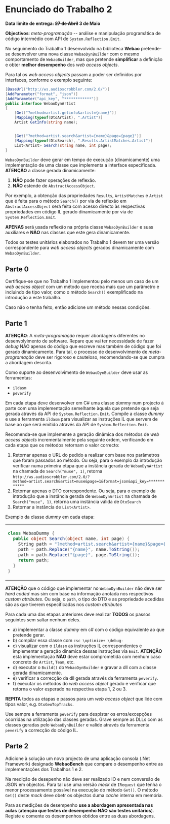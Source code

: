# Enunciado do Trabalho 2

**Data limite de entrega: ~~27 de Abril~~ 3 de Maio**

**Objectivos**: _meta-programação_ -- análise e manipulação programática de código
intermédio com API de `System.Reflection.Emit`.

No seguimento do Trabalho 1 desenvolvido na biblioteca **Webao** pretende-se
desenvolver uma nova classe `WebaoDynBuilder` com o mesmo comportamento de
`WebaoBuilder`, mas que pretende **simplificar** a definição e obter
**melhor desempenho** dos _web access objects_.

Para tal os _web access objects_ passam a poder ser definidos por interfaces, conforme o
exemplo seguinte:

```csharp
[BaseUrl("http://ws.audioscrobbler.com/2.0/")]
[AddParameter("format", "json")]
[AddParameter("api_key", "************")]
public interface WebaoDynArtist
{
    [Get("?method=artist.getinfo&artist={name}")]
    [Mapping(typeof(DtoArtist), ".Artist")]
    Artist GetInfo(string name);


    [Get("?method=artist.search&artist={name}&page={page}")]
    [Mapping(typeof(DtoSearch), ".Results.ArtistMatches.Artist")]
    List<Artist> Search(string name, int page);
}
```

`WebaoDynBuilder` deve gerar em tempo de execução (dinamicamente)
uma implementação de uma classe que implementa a interface especificada.
**ATENÇÃO** a classe gerada dinamicamente:
1. **NÃO** pode fazer operações de reflexão. 
2. **NÃO** estende de `AbstractAccessObject`.

Por exemplo, a obtenção das propriedades `Results`, `ArtistMatches` e `Artist`
que é feita para o método `Search()` por via de reflexão em
`AbstractAccessObject` será feita com acesso directo às respectivas propriedades
em código IL gerado dinamicamente por via de `System.Reflection.Emit`.

**APENAS** será usada reflexão na própria classe `WebaoDynBuilder` e suas auxiliares e
**NÃO** nas classes que este gera dinamicamente.

Todos os testes unitários elaborados no Trabalho 1 devem ter uma versão correspondente
para _web access objects_ gerados dinamicamente com `WebaoDynBuilder`.

## Parte 0

Certifique-se que no Trabalho 1 implementou pelo menos um caso de um _web access
object_ com um método que receba mais que um parâmetro e incluindo de tipo
valor, como o método `Search()` exemplificado na introdução a este trabalho.

Caso não o tenha feito, então adicione um método nessas condições.

## Parte 1

**ATENÇÃO**: A _meta-programação_ requer abordagens diferentes no desenvolvimento de software.
Repare que vai ter necessidade de fazer _debug_ NÃO apenas do código que escreve
mas também de código que foi gerado dinamicamente.
Para tal, o processo de desenvolvimento de _meta-programação_ deve ser rigoroso
e cauteloso, recomendando-se que cumpra a abordagem descrita.

Como suporte ao desenvolvimento de `WebaoDynBuilder` deve usar as ferramentas:
  * `ildasm`
  * `peverify`

Em cada etapa deve desenvolver em C# uma classe _dummy_ num projecto à parte com
uma implementação semelhante àquela que pretende que seja gerada através da API
de `System.Reflection.Emit`. 
Compile a classe _dummy_ e use a ferramenta `ildasm` para visualizar as instruções
IL que servem de base ao que será emitido através da API de `System.Reflection.Emit`. 

Recomenda-se que implemente a geração dinâmica dos métodos de _web access objects_
incrementalmente pela seguinte ordem, verificando em cada etapa que os métodos
retornam o valor correcto:
1. Retornar apenas o URL do pedido a realizar com base nos parâmetros que foram
     passados ao método. Ou seja, para o exemplo da introdução verificar numa
     primeira etapa que a instância gerada de `WebaoDynArtist` na chamada de
     `Search("muse", 1)`, retorna
     `http://ws.audioscrobbler.com/2.0/?method=artist.search&artist=muse&page=1&format=json&api_key=************`
2. Retornar apenas o DTO correspondente. Ou seja, para o exemplo da introdução
     que a instância gerada de `WebaoDynArtist` na chamada de `Search("muse",
     1)`, retorna uma instância válida de `DtoSearch`
3. Retornar a instância de `List<Artist>`.

Exemplo da classe _dummy_ em cada etapa:

<table>
<tr>
<td>

```csharp
class WebaoDummy {
  public object Search(object name, int page) {
    String path = "?method=artist.search&artist={name}&page={page}";
    path = path.Replace("{name}", name.ToString());
    path = path.Replace("{page}", page.ToString());
    return path;
  }
}
```

</td>
<td>

```csharp
class WebaoDummy {
  public object Search(object name, int page) {
    // 1. processamento do path...
    DtoSearch dto = (DtoSearch) req.Get(path, typeof(DtoSearch));
    return dto;
  }
}
```

</td>
<td>

```csharp
class WebaoDummy {
  public List<Artist> Search(object name, int page) {
    // 1. processamento do path...
    // 2. obter dto
    return dto.Results.ArtistMatches.Artist;
  }
}
```

</td>
</tr>
</table>

**ATENÇÃO** que o código que implementar no `WebaoDynBuilder` não deve ser _hard
coded_ mas sim com base na informação anotada nos respectivos _custom
attributes_.
Ou seja, o `path`, o tipo do DTO e as propriedade acedidas são as que tiverem
especificadas nos _custom attributes_

Para cada uma das etapas anteriores deve realizar **TODOS** os passos seguintes
sem saltar nenhum deles.

* a) implementar a classe _dummy_ em c# com o código equivalente ao que pretende
  gerar.
* b) compilar essa classe com `csc \optimize+ \debug-`
* c) visualizar com o `ildasm` as instruções IL correspondentes e implementar a
  geração dinamica dessas instruções via `Emit`. **ATENÇÃO** esta implementação
  **NÃO** deve estar comprometida com nenhum caso concreto de `Artist`, `Team`, etc.
* d) executar o `Build()` do `WebaoDynBuilder` e gravar a dll com a classe
  gerada dinamicamente.
* e) verificar a correcção da dll gerada através da ferramenta `peverify`.
* f) executar os métodos do _web access object_ gerado e verificar que retorna o
valor esperado na respectiva etapa 1, 2 ou 3. 

**REPITA** todos as etapas e passos para um _web access object_ que lide com 
tipos valor, e.g. `DtoGeoTopTracks`.

Use sempre a ferramenta `peverify` para despistar os erros/excepções ocorridas
na utilização das classes geradas.
Grave sempre as DLLs com as classes geradas pelo `WebaoDynBuilder` e valide
através da ferramenta `peverify` a correcção do código IL.

## Parte 2

Adicione à solução um novo projecto de uma aplicação consola (.Net Framework)
designado  **WebaoBench** que compare o desempenho entre as implementações dos 
Trabalhos 1 e 2.

Na medição de desepenho não deve ser realizado IO e nem conversão de JSON em objectos.
Para tal use uma versão _mock_ de `IRequest` que tenha o menor processamento possível
na execução do método `Get()`.
O método `Get()` deste _mock_ deve obetr os objectos duma _cache_ interna em memória.

Para as medições de desempenho **use a abordagem apresentada nas aulas**
(**atenção que testes de desempenho NÃO são testes unitários**). Registe e
comente os desempenhos obtidos entre as duas abordagens. 
